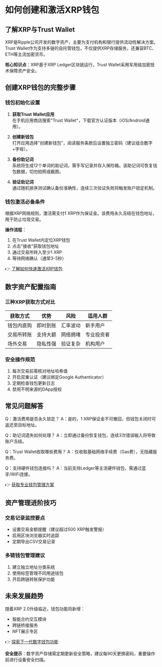 # 如何创建和激活XRP钱包

## 了解XRP与Trust Wallet
XRP是Ripple公司开发的数字资产，主要为支付机构和银行提供流动性解决方案。Trust Wallet作为支持多链的自托管钱包，不仅提供XRP存储服务，还兼容BTC、ETH等主流加密货币。

**核心知识点**：XRP基于XRP Ledger区块链运行，Trust Wallet采用军用级加密技术保障资产安全。

## 创建XRP钱包的完整步骤

### 钱包初始化设置
1. **获取Trust Wallet应用**  
   在手机应用商店搜索"Trust Wallet"，下载官方认证版本（iOS/Android通用）。

2. **创建新钱包**  
   打开应用选择"创建新钱包"，阅读服务条款后设置独立密码（建议组合数字+字母）。

3. **备份助记词**  
   系统将生成12个单词的助记词，需手写记录并存入保险箱。该助记词可恢复钱包数据，切勿拍照或截图。

4. **验证助记词**  
   通过随机排序测试确认备份准确性，连续三次验证失败将触发账户锁定机制。

### 钱包激活必备条件
根据XRP网络规则，激活需支付1 XRP作为保证金。该费用永久冻结在钱包地址，用于防止垃圾交易。

**操作流程**：
1. 在Trust Wallet内定位XRP钱包
2. 点击"接收"获取钱包地址
3. 通过交易所转入至少1 XRP
4. 等待网络确认（通常3-5秒）

👉 [了解如何快速激活XRP钱包](https://bit.ly/okx_welcome)

## 数字资产配置指南

### 三种XRP获取方式对比

| 获取方式 | 优势 | 风险 | 适用人群 |
|---------|------|------|----------|
| 钱包内直购 | 即时到账 | 汇率波动 | 新手用户 |
| 交易所转账 | 支持大额 | 网络拥堵 | 专业投资者 |
| 场外交易 | 隐私性强 | 验证复杂 | 机构用户 |

### 安全操作规范
1. 每次交易前需核对地址哈希值
2. 开启双重认证（建议绑定Google Authenticator）
3. 定期检查钱包更新日志
4. 禁用不明来源的DApp授权

## 常见问题解答

Q：激活费用是否永久锁定？
A：是的，1 XRP保证金不可撤回，但钱包关闭时可返还至目标地址。

Q：助记词遗失如何处理？
A：立即通过备份恢复钱包，连续3次错误输入将导致账户冻结。

Q：Trust Wallet收取哪些费用？
A：仅收取基础网络手续费（Gas费），无隐藏服务费。

Q：支持硬件钱包连接吗？
A：当前支持Ledger等主流硬件钱包，需通过蓝牙/WiFi连接。

👉 [获取专业钱包管理方案](https://bit.ly/okx_welcome)

## 资产管理进阶技巧

### 交易记录监控要点
- 设置交易金额提醒（建议超过500 XRP触发警报）
- 启用区块浏览器实时追踪
- 定期导出CSV交易记录

### 多链钱包管理建议
1. 建立独立地址分类系统
2. 使用标签管理不同用途钱包
3. 开启跨链转账保护功能

## 未来发展趋势
随着XRP 2.0升级临近，钱包功能将新增：
- 智能合约交互模块
- 跨链桥接服务
- NFT展示专区

👉 [探索下一代数字钱包功能](https://bit.ly/okx_welcome)

**安全提示**：数字资产存储需定期更新安全策略，建议每90天更换密码，重要操作前进行设备安全扫描。